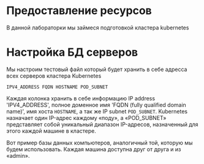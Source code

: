 # Предоставление ресурсов
В данной лабораторки мы займеся подготовкой кластера kubernetes
# Настройка БД серверов
Мы настроим тестовый файл который будет хранить в себе адресса всех серверов кластера Kubernetes
~~~
IPV4_ADDRESS FQDN HOSTNAME POD_SUBNET
~~~
Каждая колонка хранить в себе информацию IP address 'IPV4_ADDRESS', полное доменное имя 'FQDN (fully qualified domain name)', имя хоста `HOSTNAME`, а так же IP subnet `POD_SUBNET`. Kubernetes назначает один IP-адрес каждому «поду», а «POD_SUBNET» представляет собой уникальный диапазон IP-адресов, назначенный для этого каждой машине в кластере.

Вот пример базы данных компьютеров, аналогичный той, которую мы будем использовать. Каждая машина доступна друг от друга и из «admin».
